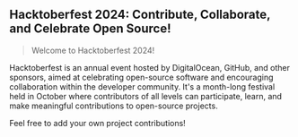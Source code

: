## Hacktoberfest 2024: Contribute, Collaborate, and Celebrate Open Source!

> Welcome to Hacktoberfest 2024!

Hacktoberfest is an annual event hosted by DigitalOcean, GitHub, and other sponsors, aimed at celebrating open-source software and encouraging collaboration within the developer community. It's a month-long festival held in October where contributors of all levels can participate, learn, and make meaningful contributions to open-source projects.

Feel free to add your own project contributions!
